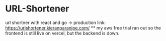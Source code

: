 # URL-Shortener
 url shortner with react and go -> production link: https://urlshortener.kieranparanjpe.com/
** my aws free trial ran out so the frontend is still live on vercel, but the backend is down.

